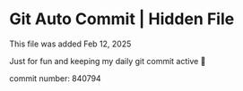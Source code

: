 # Git Auto Commit | Hidden File

This file was added Feb 12, 2025

Just for fun and keeping my daily git commit active 🤪

commit number: 840794

